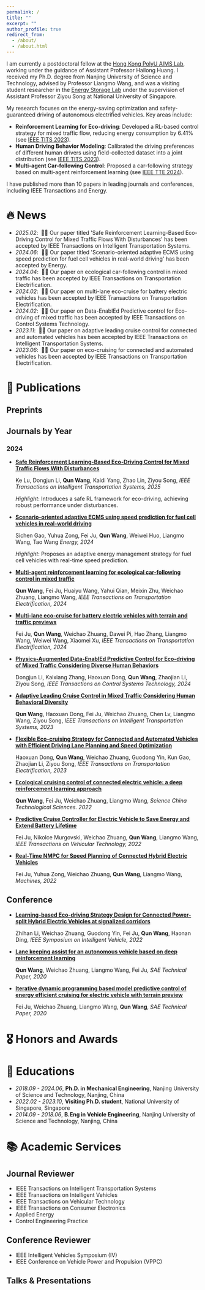```yaml
---
permalink: /
title: ""
excerpt: ""
author_profile: true
redirect_from: 
  - /about/
  - /about.html
---
```


<span class='anchor' id='about-me'></span>

I am currently a postdoctoral fellow at the [Hong Kong PolyU AIMS Lab](https://sites.google.com/view/hailong-huang/home?authuser=0), working under the guidance of Assistant Professor Hailong Huang. 
I received my Ph.D. degree from Nanjing University of Science and Technology, advised by Professor Liangmo Wang, and was a visiting student researcher in the [Energy Storage Lab](https://ziyousongthu.wixsite.com/website) under the supervision of Assistant Professor Ziyou Song at National University of Singapore.

My research focuses on the energy-saving optimization and safety-guaranteed driving of autonomous electrified vehicles. Key areas include:
- **Reinforcement Learning for Eco-driving**: Developed a RL-based control strategy for mixed traffic flow, reducing energy consumption by 6.41% (see [IEEE TITS 2023](https://ieeexplore.ieee.org/abstract/document/10359483)).
- **Human Driving Behavior Modeling**: Calibrated the driving preferences of different human drivers using field-collected dataset into a joint distribution (see [IEEE TITS 2023](https://ieeexplore.ieee.org/abstract/document/10359483)).
- **Multi-agent Car-following Control**: Proposed a car-following strategy based on multi-agent reinforcement learning (see [IEEE TTE 2024](https://ieeexplore.ieee.org/abstract/document/10487970)).

I have published more than 10 papers in leading journals and conferences, including IEEE Transactions and Energy.


# 🔥 News
- *2025.02*: &nbsp;🎉🎉  Our paper titled 'Safe Reinforcement Learning-Based Eco-Driving Control for Mixed Traffic Flows With Disturbances' has been accepted by IEEE Transactions on Intelligent Transportation Systems.
- *2024.06*: &nbsp;🎉🎉  Our paper titled 'Scenario-oriented adaptive ECMS using speed prediction for fuel cell vehicles in real-world driving' has been accepted by Energy.
- *2024.04*: &nbsp;🎉🎉  Our paper on ecological car-following control in mixed traffic has been accepted by IEEE Transactions on Transportation Electrification.
- *2024.02*: &nbsp;🎉🎉  Our paper on multi-lane eco-cruise for battery electric vehicles has been accepted by IEEE Transactions on Transportation Electrification.
- *2024.02*: &nbsp;🎉🎉  Our paper on Data-EnablEd Predictive control for Eco-driving of mixed traffic has been accepted by IEEE Transactions on Control Systems Technology. 
- *2023.11*: &nbsp;🎉🎉  Our paper on adaptive leading cruise control for connected and automated vehicles has been accepted by IEEE Transactions on Intelligent Transportation Systems. 
- *2023.06*: &nbsp;🎉🎉  Our paper on eco-cruising for connected and automated vehicles has been accepted by IEEE Transactions on Transportation Electrification. 

# 📝 Publications

## Preprints




## Journals by Year
### 2024
- **[Safe Reinforcement Learning-Based Eco-Driving Control for Mixed Traffic Flows With Disturbances](https://arxiv.org/abs/2401.17837)**
  
  Ke Lu, Dongjun Li, **Qun Wang**, Kaidi Yang, Zhao Lin, Ziyou Song, *IEEE Transactions on Intelligent Transportation Systems, 2025*
  
  *Highlight*: Introduces a safe RL framework for eco-driving, achieving robust performance under disturbances.

- **[Scenario-oriented adaptive ECMS using speed prediction for fuel cell vehicles in real-world driving](https://www.sciencedirect.com/science/article/pii/S0360544224018024)**
  
  Sichen Gao, Yuhua Zong, Fei Ju, **Qun Wang**, Weiwei Huo, Liangmo Wang, Tao Wang *Energy, 2024*
  
  *Highlight*: Proposes an adaptive energy management strategy for fuel cell vehicles with real-time speed prediction.

- **[Multi-agent reinforcement learning for ecological car-following control in mixed traffic](https://ieeexplore.ieee.org/abstract/document/10487970)**
  
  **Qun Wang**, Fei Ju, Huaiyu Wang, Yahui Qian, Meixin Zhu, Weichao Zhuang, Liangmo Wang, *IEEE Transactions on Transportation Electrification, 2024*

- **[Multi-lane eco-cruise for battery electric vehicles with terrain and traffic previews](https://ieeexplore.ieee.org/abstract/document/10419366)**
  
  Fei Ju, **Qun Wang**, Weichao Zhuang, Dawei Pi, Hao Zhang, Liangmo Wang, Weiwei Wang, Xiaomei Xu, *IEEE Transactions on Transportation Electrification, 2024*
  
- **[Physics-Augmented Data-EnablEd Predictive Control for Eco-driving of Mixed Traffic Considering Diverse Human Behaviors](https://arxiv.org/abs/2306.01387)**
  
  Dongjun Li, Kaixiang Zhang, Haoxuan Dong, **Qun Wang**, Zhaojian Li, Ziyou Song, *IEEE Transactions on Control Systems Technology, 2024*
  
- **[Adaptive Leading Cruise Control in Mixed Traffic Considering Human Behavioral Diversity](https://arxiv.org/abs/2210.02147)**
  
  **Qun Wang**, Haoxuan Dong, Fei Ju, Weichao Zhuang, Chen Lv, Liangmo Wang, Ziyou Song, *IEEE Transactions on Intelligent Transportation Systems, 2023*

- **[Flexible Eco-cruising Strategy for Connected and Automated Vehicles with Efficient Driving Lane Planning and Speed Optimization](https://ieeexplore-ieee-org/abstract/document/10168174)**
  
  Haoxuan Dong, **Qun Wang**, Weichao Zhuang, Guodong Yin, Kun Gao, Zhaojian Li, Ziyou Song, *IEEE Transactions on Transportation Electrification, 2023*

- **[Ecological cruising control of connected electric vehicle: a deep reinforcement learning approach](https://link.springer.com/article/10.1007/s11431-021-1994-7)**
  
  **Qun Wang**, Fei Ju, Weichao Zhuang, Liangmo Wang, *Science China Technological Sciences. 2022*

- **[Predictive Cruise Controller for Electric Vehicle to Save Energy and Extend Battery Lifetime](https://ieeexplore-ieee-org/abstract/document/9900443)**
  
  Fei Ju, Nikolce Murgovski, Weichao Zhuang, **Qun Wang**, Liangmo Wang, *IEEE Transactions on Vehicular Technology, 2022*

- **[Real-Time NMPC for Speed Planning of Connected Hybrid Electric Vehicles](https://www.mdpi.com/2075-1702/10/12/1129)**
  
  Fei Ju, Yuhua Zong, Weichao Zhuang, **Qun Wang**, Liangmo Wang, *Machines, 2022*

## Conference
- **[Learning-based Eco-driving Strategy Design for Connected Power-split Hybrid Electric Vehicles at signalized corridors](https://ieeexplore-ieee-org/abstract/document/9827278)**
  
  Zhihan Li, Weichao Zhuang, Guodong Yin, Fei Ju, **Qun Wang**, Haonan Ding, *IEEE Symposium on Intelligent Vehicle, 2022*

- **[Lane keeping assist for an autonomous vehicle based on deep reinforcement learning](https://www.sae.org/publications/technical-papers/content/2020-01-0728/)**
  
  **Qun Wang**, Weichao Zhuang, Liangmo Wang, Fei Ju, *SAE Technical Paper, 2020*

- **[Iterative dynamic programming based model predictive control of energy efficient cruising for electric vehicle with terrain preview](https://www.sae.org/publications/technical-papers/content/2020-01-0132/)**
  
  Fei Ju, Weichao Zhuang, Liangmo Wang, **Qun Wang**, *SAE Technical Paper, 2020*

# 🎖 Honors and Awards


# 📖 Educations
- *2018.09 - 2024.06*, **Ph.D. in Mechanical Engineering**, Nanjing University of Science and Technology, Nanjing, China
- *2022.02 - 2023.10*, **Visiting Ph.D. student**, National University of Singapore, Singapore
- *2014.09 - 2018.06*, **B.Eng in Vehicle Engineering**, Nanjing University of Science and Technology, Nanjing, China

# 📚 Academic Services
## Journal Reviewer
- IEEE Transactions on Intelligent Transportation Systems
- IEEE Transactions on Intelligent Vehicles
- IEEE Transactions on Vehicular Technology
- IEEE Transactions on Consumer Electronics
- Applied Energy
- Control Engineering Practice

## Conference Reviewer
- IEEE Intelligent Vehicles Symposium (IV)
- IEEE Conference on Vehicle Power and Propulsion (VPPC)

## Talks & Presentations

